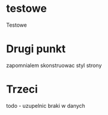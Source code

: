 # testowe
Testowe


# Drugi punkt
zapomnialem skonstruowac styl strony

# Trzeci

todo - uzupelnic braki w danych
